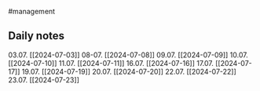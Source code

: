 #management 

## Daily notes

03.07. [[2024-07-03]]
08-07. [[2024-07-08]]
09.07. [[2024-07-09]]
10.07. [[2024-07-10]]
11.07. [[2024-07-11]]
16.07. [[2024-07-16]]
17.07. [[2024-07-17]]
19.07. [[2024-07-19]]
20.07. [[2024-07-20]]
22.07. [[2024-07-22]]
23.07. [[2024-07-23]]